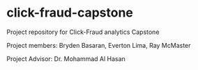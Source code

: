 click-fraud-capstone
====================

Project repository for Click-Fraud analytics Capstone


Project members: Bryden Basaran, Everton Lima, Ray McMaster

Project Advisor: Dr. Mohammad Al Hasan

